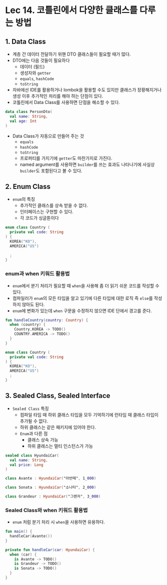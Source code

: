# Lec 14. 코틀린에서 다양한 클래스를 다루는 방법
## 1. Data Class

- 계층 간 데이터 전달하기 위핸 DTO 클래스들이 필요할 때가 많다.
- DTO에는 다음 것들이 필요하다
    - 데이터 (필드)
    - 생성자와 `getter`
    - `equals`, `hashCode`
    - `toString`
- 자바에선 IDE를 활용하거나 lombok을 활용할 수도 있지만 클래스가 장황해지거나 생성 이후 추가적인 처리를 해야 하는 단점이 있다.
- 코틀린에서 Data Class를 사용하면 단점을 해소할 수 있다.

```kotlin
data class PersonDto(
  val name: String,
  val age: Int
)
```

- Data Class가 자동으로 만들어 주는 것
    - `equals`
    - `hashCode`
    - `toString`
    - 프로퍼티를 가지기에 `getter`도 마찬가지로 가진다.
    - named argument를 사용하면 `builder`를 쓰는 효과도 나타나기에 사실상 `builder`도 포함된다고 볼 수 있다.

## 2. Enum Class

- `enum`의 특징
    - 추가적인 클래스를 상속 받을 수 없다.
    - 인터페이스는 구현할 수 있다.
    - 각 코드가 싱글톤이다

```kotlin
enum class Country (
  private val code: String
) {
  KOREA("KO"),
  AMERICA("US")
  
  ;
}
```

### enum과 when 키워드 활용법

- `enum`에서 분기 처리가 필요할 때 `when`을 사용해 좀 더 읽기 쉬운 코드를 작성할 수 있다.
- 컴파일러가 `enum`의 모든 타입을 알고 있기에 다른 타입에 대한 로직 즉 `else`를 작성하지 않아도 된다.
- `enum`에 변화가 있는데 `when` 구문을 수정하지 않으면 IDE 단에서 경고를 준다.

```kotlin
fun handleCountry(country: Country) {
  when (country) {
    Country,KOREA -> TODO()
    COUNTRY.AMERICA -> TODO()
  }
}

enum class Country (
  private val code: String
) {
  KOREA("KO"),
  AMERICA("US")
  ;
}
```

## 3. Sealed Class, Sealed Interface

- `Sealed Class` 특징
    - 컴파일 타임 때 하위 클래스 타입을 모두 기억하기에 런타임 때 클래스 타입이 추가될 수 없다.
    - 하위 클래스는 같은 패키지에 있어야 한다.
    - `Enum`과 다른 점
        - 클래스 상속 가능
        - 하위 클래스는 멀티 인스턴스가 가능

```kotlin
sealed class HyundaiCar(
  val name: String,
  val price: Long
)

class Avante : HyundaiCar("아반떼", 1_000)

class Sonata : HyundaiCar("소나타", 2_000)

class Grandeur : HyundaiCar("그랜저", 3_000)
```

### Sealed Class와 when 키워드 활용법

- `enum` 처럼 분기 처리 시 `when`을 사용하면 유용하다.

```kotlin
fun main() {
  handleCar(Avante())
}

private fun handleCar(car: HyundaiCar) {
  when (car) {
    is Avante -> TODO()
    is Grandeur -> TODO()
    is Sonata -> TODO()
  }
}
```
